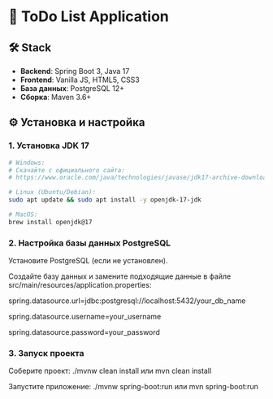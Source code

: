 # 📝 ToDo List Application
## 🛠 Stack
- **Backend**: Spring Boot 3, Java 17
- **Frontend**: Vanilla JS, HTML5, CSS3
- **База данных**: PostgreSQL 12+
- **Сборка**: Maven 3.6+

## ⚙️ Установка и настройка


### 1. Установка JDK 17
```bash
# Windows:
# Скачайте с официального сайта:
# https://www.oracle.com/java/technologies/javase/jdk17-archive-downloads.html

# Linux (Ubuntu/Debian):
sudo apt update && sudo apt install -y openjdk-17-jdk

# MacOS:
brew install openjdk@17
```

### 2. Настройка базы данных PostgreSQL
Установите PostgreSQL (если не установлен).

Создайте базу данных и замените подходящие данные в файле
src/main/resources/application.properties:

spring.datasource.url=jdbc:postgresql://localhost:5432/your_db_name

spring.datasource.username=your_username

spring.datasource.password=your_password

### 3. Запуск проекта

Соберите проект:
./mvnw clean install или mvn clean install

Запустите приложение:
./mvnw spring-boot:run или mvn spring-boot:run
